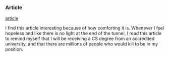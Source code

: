 ### Article
[article](/www.usnews.com/education/best-graduate-schools/articles/what-can-you-do-with-a-computer-science-degree)

I find this article interesting because of how comforting it is. Whenever I feel hopeless and like there is no 
light at the end of the tunnel, I read this article to remind myself that I will be receiving a CS degree from an accredited university, and that there are millions of people who would kill to be in my position.

